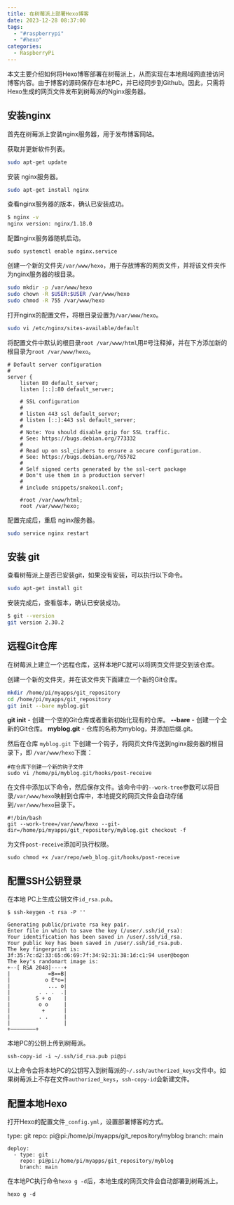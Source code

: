 ```yaml
---
title: 在树莓派上部署Hexo博客
date: 2023-12-28 08:37:00
tags:
  - "#raspberrypi"
  - "#hexo"
categories:
  - RaspberryPi
---
```

本文主要介绍如何将Hexo博客部署在树莓派上，从而实现在本地局域网直接访问博客内容。由于博客的源码保存在本地PC，并已经同步到Github。因此，只需将Hexo生成的网页文件发布到树莓派的Nginx服务器。

## 安装nginx

首先在树莓派上安装nginx服务器，用于发布博客网站。

获取并更新软件列表。

```bash
sudo apt-get update
```

安装 nginx服务器。

```bash
sudo apt-get install nginx
```

<!-- more -->
查看nginx服务器的版本，确认已安装成功。

```bash
$ nginx -v
nginx version: nginx/1.18.0
```

配置nginx服务器随机启动。

```
sudo systemctl enable nginx.service
```

创建一个新的文件夹`/var/www/hexo`，用于存放博客的网页文件，并将该文件夹作为nginx服务器的根目录。

```bash
sudo mkdir -p /var/www/hexo
sudo chown -R $USER:$USER /var/www/hexo
sudo chmod -R 755 /var/www/hexo
```

打开nginx的配置文件，将根目录设置为`/var/www/hexo`。

```bash
sudo vi /etc/nginx/sites-available/default
```

将配置文件中默认的根目录`root /var/www/html`用#号注释掉，并在下方添加新的根目录为`root /var/www/hexo`。

```text
# Default server configuration
#
server {
	listen 80 default_server;
	listen [::]:80 default_server;

	# SSL configuration
	#
	# listen 443 ssl default_server;
	# listen [::]:443 ssl default_server;
	#
	# Note: You should disable gzip for SSL traffic.
	# See: https://bugs.debian.org/773332
	#
	# Read up on ssl_ciphers to ensure a secure configuration.
	# See: https://bugs.debian.org/765782
	#
	# Self signed certs generated by the ssl-cert package
	# Don't use them in a production server!
	#
	# include snippets/snakeoil.conf;

	#root /var/www/html;
	root /var/www/hexo;
```

配置完成后，重启 nginx服务器。

```bash
sudo service nginx restart
```

## 安装 git

查看树莓派上是否已安装git，如果没有安装，可以执行以下命令。

```bash
sudo apt-get install git
```

安装完成后，查看版本，确认已安装成功。

```bash
$ git --version
git version 2.30.2
```

## 远程Git仓库

在树莓派上建立一个远程仓库，这样本地PC就可以将网页文件提交到该仓库。

创建一个新的文件夹，并在该文件夹下面建立一个新的Git仓库。

```bash
mkdir /home/pi/myapps/git_repository
cd /home/pi/myapps/git_repository
git init --bare myblog.git
```

**git init** - 创建一个空的Git仓库或者重新初始化现有的仓库。
**--bare** - 创建一个全新的Git仓库。
**myblog.git** - 仓库的名称为myblog，并添加后缀.git。

然后在仓库 `myblog.git` 下创建一个钩子，将网页文件传送到nginx服务器的根目录下，即 `/var/www/hexo`下面：

```text
#在仓库下创建一个新的钩子文件
sudo vi /home/pi/myblog.git/hooks/post-receive
```

在文件中添加以下命令，然后保存文件。该命令中的`--work-tree`参数可以将目录`/var/www/hexo`映射到仓库中，本地提交的网页文件会自动存储到`/var/www/hexo`目录下。

```text
#!/bin/bash
git --work-tree=/var/www/hexo --git-dir=/home/pi/myapps/git_repository/myblog.git checkout -f
```

为文件`post-receive`添加可执行权限。

```text
sudo chmod +x /var/repo/web_blog.git/hooks/post-receive
```

## 配置SSH公钥登录

在本地 PC上生成公钥文件`id_rsa.pub`。

```
$ ssh-keygen -t rsa -P ''
		
Generating public/private rsa key pair.
Enter file in which to save the key (/user/.ssh/id_rsa):
Your identification has been saved in /user/.ssh/id_rsa.
Your public key has been saved in /user/.ssh/id_rsa.pub.
The key fingerprint is:
3f:35:7c:d2:33:65:d6:69:7f:34:92:31:38:1d:c1:94 user@bogon
The key's randomart image is:
+--[ RSA 2048]----+
|            =B==B|
|           o E*o=|
|            ... o|
|         . . .  .|
|        S + o    |
|         o o     |
|          +      |
|         . .     |
|                 |
+————————+
```

本地PC的公钥上传到树莓派。

```text
ssh-copy-id -i ~/.ssh/id_rsa.pub pi@pi
```

以上命令会将本地PC的公钥写入到树莓派的`~/.ssh/authorized_keys`文件中。如果树莓派上不存在文件`authorized_keys`，`ssh-copy-id`会新建文件。

## 配置本地Hexo

打开Hexo的配置文件`_config.yml`，设置部署博客的方式。

type: git
repo: pi@pi:/home/pi/myapps/git_repository/myblog
branch: main

```text
deploy:
  - type: git
    repo: pi@pi:/home/pi/myapps/git_repository/myblog
    branch: main
```

在本地PC执行命令`hexo g -d`后，本地生成的网页文件会自动部署到树莓派上。

```
hexo g -d
```